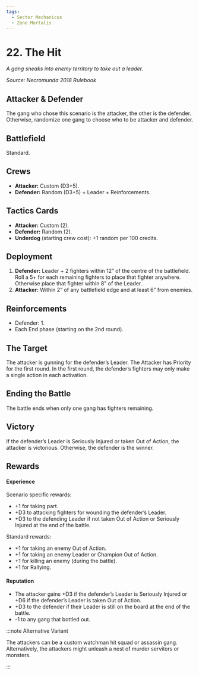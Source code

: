 ```yaml
---
tags:
  - Sector Mechanicus
  - Zone Mortalis
---
```


# 22. The Hit

_A gang sneaks into enemy territory to take out a leader._

_Source: Necromunda 2018 Rulebook_  

## Attacker & Defender

The gang who chose this scenario is the attacker, the other is the defender. Otherwise, randomize one gang to choose who to be attacker and defender.

## Battlefield

Standard.

## Crews

- **Attacker:** Custom (D3+5).
- **Defender:** Random (D3+5) + Leader + Reinforcements.

## Tactics Cards

- **Attacker:** Custom (2).
- **Defender:** Random (2).
- **Underdog** (starting crew cost): +1 random per 100 credits.

## Deployment

1. **Defender:** Leader + 2 fighters within 12” of the centre of the battlefield. Roll a 5+ for each remaining fighters to place that fighter anywhere. Otherwise place that fighter within 8" of the Leader.
1. **Attacker:** Within 2” of any battlefield edge and at least 6” from enemies.

## Reinforcements

- Defender: 1.
- Each End phase (starting on the 2nd round).

## The Target

The attacker is gunning for the defender’s Leader. The Attacker has Priority for the first round. In the first round, the defender’s fighters may only make a single action in each activation.

## Ending the Battle

The battle ends when only one gang has fighters remaining.

## Victory

If the defender’s Leader is Seriously Injured or taken Out of Action, the attacker is victorious. Otherwise, the defender is the winner.

## Rewards

#### Experience

Scenario specific rewards:

- +1 for taking part.
- +D3 to attacking fighters for wounding the defender’s Leader.
- +D3 to the defending Leader if not taken Out of Action or Seriously Injured at the end of the battle.

Standard rewards:

- +1 for taking an enemy Out of Action.
- +1 for taking an enemy Leader or Champion Out of Action.
- +1 for killing an enemy (during the battle).
- +1 for Rallying.

#### Reputation

- The attacker gains +D3 if the defender’s Leader is Seriously Injured or +D6 if the defender’s Leader is taken Out of Action.
- +D3 to the defender if their Leader is still on the board at the end of the battle.
- -1 to any gang that bottled out.

:::note Alternative Variant

The attackers can be a custom watchman hit squad or assassin gang. Alternatively, the attackers might unleash a nest of murder servitors or monsters.

:::
